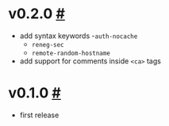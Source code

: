 # v0.2.0 [#](https://github.com/idleberg/vscode-openvpn/releases/tag/0.2.0)

- add syntax keywords
    -`auth-nocache`
    - `reneg-sec`
    - `remote-random-hostname`
- add support for comments inside `<ca>` tags

# v0.1.0 [#](https://github.com/idleberg/vscode-openvpn/releases/tag/0.1.0)

- first release
